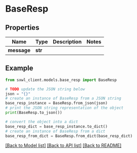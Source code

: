 # BaseResp


## Properties

Name | Type | Description | Notes
------------ | ------------- | ------------- | -------------
**message** | **str** |  | 

## Example

```python
from sxwl_client.models.base_resp import BaseResp

# TODO update the JSON string below
json = "{}"
# create an instance of BaseResp from a JSON string
base_resp_instance = BaseResp.from_json(json)
# print the JSON string representation of the object
print(BaseResp.to_json())

# convert the object into a dict
base_resp_dict = base_resp_instance.to_dict()
# create an instance of BaseResp from a dict
base_resp_from_dict = BaseResp.from_dict(base_resp_dict)
```
[[Back to Model list]](../README.md#documentation-for-models) [[Back to API list]](../README.md#documentation-for-api-endpoints) [[Back to README]](../README.md)


